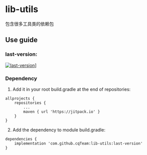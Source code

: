 # lib-utils
包含很多工具类的依赖包

## Use guide
### last-version: 
[![last-version](https://jitpack.io/v/cqTeam/lib-utils.svg)](https://jitpack.io/#cqTeam/lib-utils)]

### Dependency
1. Add it in your root build.gradle at the end of repositories:
```
allprojects {
    repositories {
    	...
        maven { url 'https://jitpack.io' }
    }
}
```

2. Add the dependency to module build.gradle:
```
dependencies {
    implementation 'com.github.cqTeam:lib-utils:last-version'
}
```
